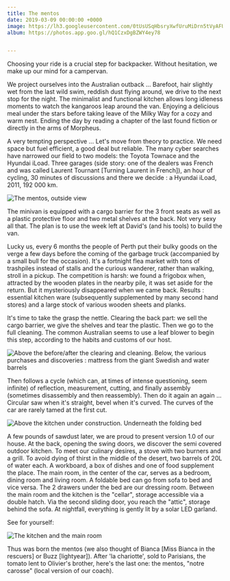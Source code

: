 ```yaml
---
title: The mentos
date: 2019-03-09 00:00:00 +0000
image: https://lh3.googleusercontent.com/0tUsUSqHbsryXwfUruMiDrn5tVyAFUzHU6wzAAirNJC3OTJmhz2BRT0L_1xcn0Wt1RYD83XuWEuIoiZucjv8XqCduNN3ZBWvRv-bs7l28rXGuxkT2XgP-bK1tHZnjPobEYej7vddu5I=w600
album: https://photos.app.goo.gl/hQ1CzxDgBZWY4ey78


---
```

Choosing your ride is a crucial step for backpacker. Without hesitation, we make up our mind for a campervan.

We project ourselves into the Australian outback ... Barefoot, hair slightly wet from the last wild swim, reddish dust flying around, we drive to the next stop for the night. The minimalist and functional kitchen allows long idleness moments to watch the kangaroos leap around the van. Enjoying a delicious meal under the stars before taking leave of the Milky Way for a cozy and warm nest. Ending the day by reading a chapter of the last found fiction or directly in the arms of Morpheus.

A very tempting perspective ... Let's move from theory to practice. We need space but fuel efficient, a good deal but reliable. The many cyber searches have narrowed our field to two models: the Toyota Townace and the Hyundai iLoad. Three garages (side story: one of the dealers was French and was called Laurent Tournant \[Turning Laurent in French\]), an hour of cycling, 30 minutes of discussions and there we decide : a Hyundai iLoad, 2011, 192 000 km.

![](https://lh3.googleusercontent.com/e0ypli9LQQP3SfKSKjimb3DD6IH_KYRAeMlOmVGP16ysAEiOBuKDysxgYhoWEgBi2nhpvDMgoDROJ-CZZ51GE3UAYcE9IG7vpeVAkbzXPxnoQ-ZbZmoNaCmlObkxeU7xppTw9KVQgX8=w600 "The mentos, outside view")

The minivan is equipped with a cargo barrier for the 3 front seats as well as a plastic protective floor and two metal shelves at the back. Not very sexy all that. The plan is to use the week left at David's (and his tools) to build the van.

Lucky us, every 6 months the people of Perth put their bulky goods on the verge a few days before the coming of the garbage truck (accompanied by a small bull for the occasion). It's a fortnight flea market with tons of trashpiles instead of stalls and the curious wanderer, rather than walking, stroll in a pickup. The competition is harsh: we found a frigobox when, attracted by the wooden plates in the  nearby pile, it was set aside for the return. But it mysteriously disappeared when we came back. Results : essential kitchen ware (subsequently supplemented by many second hand stores) and a large stock of various wooden sheets and planks.

It's time to take the grasp the nettle. Clearing the back part: we sell the cargo barrier, we give the shelves and tear the plastic. Then we go to the full cleaning. The common Australian seems to use a leaf blower to begin this step, according to the habits and customs of our host.

![](https://lh3.googleusercontent.com/Vzn4BfbKNC1yjjL0lAZCBsR8PB98y0xaWSJmXYBA0KSJX_GosMRHONz8HXKfNnKuRUR1M8OHbkvOQyEOttY7juxV5A6YQhFEVWlkXNEr1IMgwOZUfXFJl4ImaEYkGOOwTBE30JuMOQU=w600 "Above the before/after the clearing and cleaning. Below, the various purchases and discoveries : mattress from the giant Swedish and water barrels")

Then follows a cycle (which can, at times of intense questioning, seem infinite) of reflection, measurement, cutting, and finally assembly (sometimes disassembly and then reassembly). Then do it again an again ... Circular saw when it's straight, bevel when it's curved. The curves of the car are rarely tamed at the first cut.

![](https://lh3.googleusercontent.com/czYh-eNYCymG3eiSdSh9rN5uTj08D_pRY8B_FfZR1Gq_bJYcTFhTgM3TKgn_dc7WStJSz8Fo-vDa6GCmywude5hqR_Q6Q9brOrKo-h5tH1aLxxAFvlYzh--j3KSw8fWiQn1bftB4Ydg=w600 "Above the kitchen under construction. Underneath the folding bed")

A few pounds of sawdust later, we are proud to present version 1.0 of our house. At the back, opening the swing doors, we discover the semi covered outdoor kitchen. To meet our culinary desires, a stove with two burners and a grill. To avoid dying of thirst in the middle of the desert, two barrels of 20L of water each. A workboard, a box of dishes and one of food supplement the place. The main room, in the center of the car, serves as a bedroom, dining room and living room. A foldable bed can go from sofa to bed and vice versa. The 2 drawers under the bed are our dressing room. Between the main room and the kitchen is the "cellar", storage accessible via a double hatch. Via the second sliding door, you reach the "attic", storage behind the sofa. At nightfall, everything is gently lit by a solar LED garland.

See for yourself:

![](https://lh3.googleusercontent.com/Ew4m-yWBFtvKlAp9pTDkZzknR7MpHG_xlcOsXLBO5f2kZfPgZZGOhQPm8fOhKfiuk2v90evkyuSBUXLCNHpxDE6RpWP6Chx3OuWk0RKGajD1HCIIIBkP76t6cnw1WOeItClzUZBMj-w=w600 "The kitchen and the main room")

Thus was born the mentos (we also thought of Bianca \[Miss Bianca in the rescuers\] or Buzz \[lightyear\]). After 'la chariotte', sold to Parisians, the tomato lent to Olivier's brother, here's the last one:   the mentos, "notre carosse" (local version of our coach).
